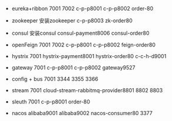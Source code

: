 - eureka+ribbon 7001 7002 c-p-p8001 c-p-p8002 order-80 
- zookeeper 安装zookeeper c-p-p8003 zk-order80
- consul 安装consul consul-payment8006 consul-order80

- openFeign 7001 7002 c-p-p8001 c-p-p8002 feign-order80 

- hystrix 7001 hystrix-payment8001  hystrix-order80 c-c-h-d9001

- gateway 7001  c-p-p8001 c-p-p8002  gateway9527

- config + bus 7001 3344 3355 3366

- stream 7001 cloud-stream-rabbitmq-provider8801 8802 8803

- sleuth 7001 c-p-p8001 order-80

- nacos alibaba9001 alibaba9002 nacos-consumer80 3377